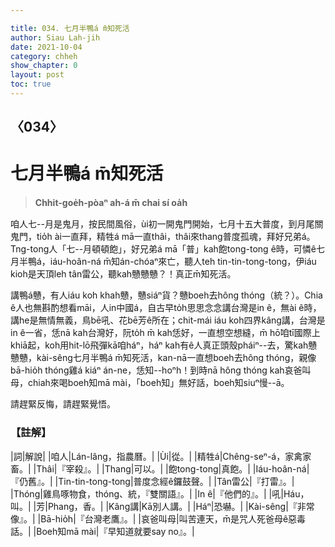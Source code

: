 ```yaml
---

title: 034. 七月半鴨á m̄知死活
author: Siau Lah-jih
date: 2021-10-04
category: chheh
show_chapter: 0
layout: post
toc: true
---
```

  
## 〈034〉
# 七月半鴨á m̄知死活
>**Chhit-goe̍h-pòaⁿ ah-á m̄ chai sí oa̍h**

咱人七--月是鬼月，按民間風俗，ùi初一開鬼門開始，七月十五大普度，到月尾關鬼門，tio̍h ài一直拜，精牲á mā一直thâi，thâi來thang普度孤魂，拜好兄弟á。Tng-tong人「七--月頓頓飽」，好兄弟á mā「普」kah飽tong-tong ê時，可憐ê七月半鴨á，iáu-hoân-ná m̄知án-chóaⁿ來亡，聽人teh tin-tin-tong-tong，伊iáu kioh是天頂leh tân雷公，聽kah戇戇戇？！真正m̄知死活。

講鴨á戇，有人iáu koh khah戇，戇siáⁿ貨？戇boeh去hông thóng（統？）。Chia ê人也無斟酌想看māi，人in中國á，自古早to̍h思思念念講台灣是in ê，無ài ê時，講he是無情無義，鳥bē吼、花bē芳ê所在；chit-mái iáu koh四界kâng講，台灣是in ê一省，恁nā kah台灣好，阮to̍h m̄ kah恁好，一直想空想縫，m̄ hō͘咱tī國際上khiā起，koh用hit-lō飛彈kā咱háⁿ，háⁿ kah有ê人真正頭殼pháiⁿ--去，驚kah戇戇戇，kài-sêng七月半鴨á m̄知死活，kan-nā一直想boeh去hông thóng，親像bā-hio̍h thóng雞á kiáⁿ án-ne，恁知--hoⁿh！到時nā hông thóng kah哀爸叫母，chiah來喝boeh知mā mài，「boeh知」無好話，boeh知siuⁿ慢--ā。

請趕緊反悔，請趕緊覺悟。

### 【註解】

|詞|解說|
|咱人|Lán-lâng，指農曆。|
|Ùi|從。|
|精牲á|Chêng-seⁿ-á，家禽家畜。|
|Thâi|『宰殺』。|
|Thang|可以。|
|飽tong-tong|真飽。|
|Iáu-hoân-ná|『仍舊』。|
|Tin-tin-tong-tong|普度念經ê鑼鼓聲。|
|Tân雷公|『打雷』。|
|Thóng|雞鳥啄物食，thóng、統，『雙關語』。|
|In ê|『他們的』。|
|吼|Háu，叫。|
|芳|Phang，香。|
|Kâng講|Kā別人講。|
|Háⁿ|恐嚇。|
|Kài-sêng|『非常像』。|
|Bā-hio̍h|『台灣老鷹』。|
|哀爸叫母|叫苦連天，m̄是咒人死爸母ê惡毒話。|
|Boeh知mā mài|『早知道就要say no』。|
